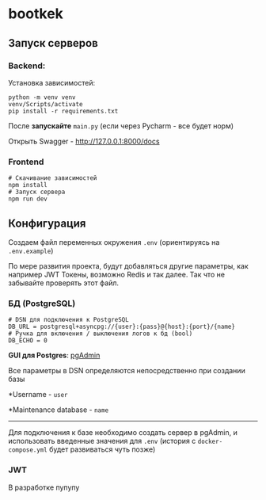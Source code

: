 # bootkek

## Запуск серверов

### Backend:

Установка зависимостей:

```shell
python -m venv venv
venv/Scripts/activate
pip install -r requirements.txt
```

После **запускайте** `main.py` (если через Pycharm - все будет норм)

Открыть Swagger - http://127.0.0.1:8000/docs

### Frontend

```shell
# Скачивание зависимостей
npm install
# Запуск сервера
npm run dev
```

## Конфигурация

Создаем файл переменных окружения `.env` (ориентируясь на `.env.example`)

По мере развития проекта, будут добавляться другие параметры, как например JWT Токены, возможно Redis и так далее. Так
что не забывайте проверять этот файл.

### БД (PostgreSQL)

```text
# DSN для подключения к PostgreSQL
DB_URL = postgresql+asyncpg://{user}:{pass}@{host}:{port}/{name}
# Ручка для включения / выключения логов к бд (bool)
DB_ECHO = 0
```

**GUI для Postgres**: [pgAdmin](https://www.pgadmin.org/download/)

Все параметры в DSN определяются непосредственно при создании базы

*Username - `user`

*Maintenance database - `name`

___

Для подключения к базе необходимо создать сервер в pgAdmin, и использовать введенные значения для `.env`
(история с `docker-compose.yml` будет развиваться чуть позже)

### JWT

В разработке пупупу





